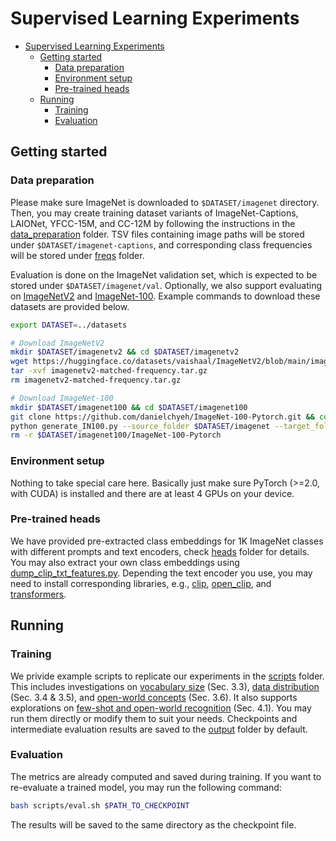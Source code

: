 # Supervised Learning Experiments

- [Supervised Learning Experiments](#supervised-learning-experiments)
  - [Getting started](#getting-started)
    - [Data preparation](#data-preparation)
    - [Environment setup](#environment-setup)
    - [Pre-trained heads](#pre-trained-heads)
  - [Running](#running)
    - [Training](#training)
    - [Evaluation](#evaluation)

## Getting started

### Data preparation

Please make sure ImageNet is downloaded to `$DATASET/imagenet` directory. Then, you may create training dataset variants of ImageNet-Captions, LAIONet, YFCC-15M, and CC-12M by following the instructions in the [data_preparation](../data_preparation/README.md) folder. TSV files containing image paths will be stored under `$DATASET/imagenet-captions`, and corresponding class frequencies will be stored under [freqs](../metadata/freqs/) folder.

Evaluation is done on the ImageNet validation set, which is expected to be stored under `$DATASET/imagenet/val`. Optionally, we also support evaluating on [ImageNetV2](https://github.com/modestyachts/ImageNetV2) and [ImageNet-100](https://github.com/HobbitLong/CMC/blob/master/imagenet100.txt). Example commands to download these datasets are provided below.

```bash
export DATASET=../datasets

# Download ImageNetV2
mkdir $DATASET/imagenetv2 && cd $DATASET/imagenetv2
wget https://huggingface.co/datasets/vaishaal/ImageNetV2/blob/main/imagenetv2-matched-frequency.tar.gz
tar -xvf imagenetv2-matched-frequency.tar.gz
rm imagenetv2-matched-frequency.tar.gz

# Download ImageNet-100
mkdir $DATASET/imagenet100 && cd $DATASET/imagenet100
git clone https://github.com/danielchyeh/ImageNet-100-Pytorch.git && cd ImageNet-100-Pytorch
python generate_IN100.py --source_folder $DATASET/imagenet --target_folder $DATASET/imagenet100
rm -r $DATASET/imagenet100/ImageNet-100-Pytorch
```

### Environment setup

Nothing to take special care here. Basically just make sure PyTorch (>=2.0, with CUDA) is installed and there are at least 4 GPUs on your device.

### Pre-trained heads

We have provided pre-extracted class embeddings for 1K ImageNet classes with different prompts and text encoders, check [heads](../metadata/heads/) folder for details. You may also extract your own class embeddings using [dump_clip_txt_features.py](../tools/dump_clip_txt_features.py). Depending the text encoder you use, you may need to install corresponding libraries, e.g., [clip](https://github.com/openai/clip), [open_clip](https://github.com/mlfoundations/open_clip), and [transformers](https://github.com/huggingface/transformers).

## Running

### Training

We privide example scripts to replicate our experiments in the [scripts](./scripts/) folder. This includes investigations on [vocabulary size](./scripts/ablate_voc/) (Sec. 3.3), [data distribution](./scripts/ablate_distribution/) (Sec. 3.4 & 3.5), and [open-world concepts](./scripts/ablate_concept_set/) (Sec. 3.6). It also supports explorations on [few-shot and open-world recognition](./scripts/trim_tail/) (Sec. 4.1). You may run them directly or modify them to suit your needs. Checkpoints and intermediate evaluation results are saved to the [output](./logs/) folder by default.

### Evaluation

The metrics are already computed and saved during training. If you want to re-evaluate a trained model, you may run the following command:

```bash
bash scripts/eval.sh $PATH_TO_CHECKPOINT
```

The results will be saved to the same directory as the checkpoint file.